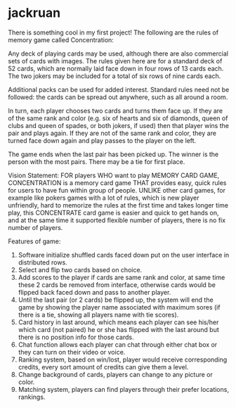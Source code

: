 # jackruan
There is something cool in my first project!
The following are the rules of memory game called Concentration:

Any deck of playing cards may be used, although there are also commercial sets of cards with images. The rules given here are for a standard deck of 52 cards, which are normally laid face down in four rows of 13 cards each. The two jokers may be included for a total of six rows of nine cards each.

Additional packs can be used for added interest. Standard rules need not be followed: the cards can be spread out anywhere, such as all around a room.

In turn, each player chooses two cards and turns them face up. If they are of the same rank and color (e.g. six of hearts and six of diamonds, queen of clubs and queen of spades, or both jokers, if used) then that player wins the pair and plays again. If they are not of the same rank and color, they are turned face down again and play passes to the player on the left.

The game ends when the last pair has been picked up. The winner is the person with the most pairs. There may be a tie for first place.


Vision Statement:
FOR players WHO want to play MEMORY CARD GAME, CONCENTRATION is a memory card game THAT provides easy, quick rules for users to have fun within group of people.
UNLIKE other card games, for example like pokers games with a lot of rules, which is new player unfriendly, hard to memorize the rules at the first time and takes longer time play, this CONCENTRATE card game is easier and quick to get hands on, and at the same time it supported flexible number of players, there is no fix number of players.

Features of game:
1. Software initialize shuffled cards faced down put on the user interface in distributed rows.
2. Select and flip two cards based on choice.
3. Add scores to the player if cards are same rank and color, at same time these 2 cards be removed from interface, otherwise cards would be flipped back faced down and pass to another player.
4. Until the last pair (or 2 cards) be flipped up, the system will end the game by showing the player name associated with maximum sores (if there is a tie, showing all players name with tie scores).
5. Card history in last around, which means each player can see his/her which card (not paired) he or she has flipped with the last around but there is no position info for those cards.
6. Chat function allows each player can chat through either chat box or they can turn on their video or voice.
7. Ranking system, based on win/lost, player would receive corresponding credits, every sort amount of credits can give them a level.
8. Change background of cards, players can change to any picture or color.
9. Matching system, players can find players through their prefer locations, rankings. 
